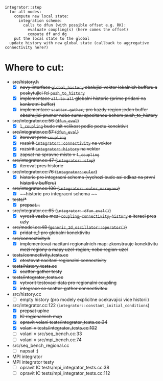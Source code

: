 ```
integrator::step
  for all nodes:
    compute new local state:
	  integration scheme:
	    calls to dfun (with possible offset e.g. RK):
		  evaluate coupling(s) (here comes the offset)
		  compute df and dg
	put the local state to the global
  update history with new global state (callback to aggregative connectivity here?)
```






# Where to cut:
* ~~src/history.h~~
  * [x] ~~novy interface `global_history` obalujici vektor lokalnich bufferu a poskytujici fci `push_to_history`~~
  * [x] ~~implementace `all-to-all` globalni historie (prime pridani na konkretni buffer)~~
  * [x] ~~implementace `scatter-gather`, pro kazdy region jeden buffer obsahujici prumer nebo sumu spocitanou behem push_to_history~~
* ~~src/integrator.cc:56 (`dfun_eval`)~~
  * [x] ~~`l_coupling` bude mit velikost podle poctu konektivit~~
* ~~src/integrator.cc:57 (`dfun_eval`)~~
  * [x] ~~iterovat pres `coupling`~~
  * [x] ~~rozsirit `integrator::connectivity` na vektor~~
  * [x] ~~rozsirit `integrator::history` na vektor~~
  * [x] ~~zapsat na spravne misto v `l_coupling`~~
* ~~src/integrator.cc:47 (`integrator::step`)~~
  * [x] ~~iterovat pres historie~~
* ~~src/integrator.cc:76 (`integrator::euler`)~~
  * [x] ~~historie pro integracni schema (vychozi bude asi odkaz na prvni historii v bufferu)~~
* ~~src/integrator.cc:106 (`integrator::euler_maruyama`)~~
  * [x] ~~historie pro integracni schema ~~
* ~~tests/*~~
  * [x] ~~prepsat...~~
* ~~src/integrator.cc:65 (`integrator::dfun_eval()`)~~
  * [x] ~~vyresit vazbu mezi `coupling`, `connectivity`, `history` a iteraci pres uzly~~
* ~~src/model.cc:48 (`generic_2d_oscillator::operator()`)~~
  * [x] ~~pridat c_1 pro globalni konektivitu~~
* ~~src/connectivity.h~~
  * [x] ~~implementovat nacitani regionalnich map: zkonstruuje konektivitu mezi regiony a mapy uzel-region, nebo region-uzel~~
* ~~tests/connectivity_tests.cc~~
  * [x] ~~otestovat nacitani regionalni connectivity~~
* ~~tests/history_tests.cc~~
  * [x] ~~scatter-gather testy~~
* ~~tests/integrator_tests.cc~~
  * [x] ~~vytvorit testovaci data pro regionalni coupling~~
  * [x] ~~integrace se scatter-gather connectivitou~~
* src/history.cc
  * [ ] empty history (pro modely explicitne ocekavajici vice historii)
* src/integrator.cc:122 (`integrator::constant_initial_conditions`)
  * [x] ~~prepsat uplne~~
  * [x] ~~IC regionalnich map~~
  * [x] ~~opravit volani tests/integrator_tests.cc:34~~
  * [x] ~~volani v tests/integrator_tests.cc:102~~
  * [ ] volani v src/seq_bench.cc:33
  * [ ] volani v src/mpi_bench.cc:74
* src/seq_bench_regional.cc
  * [ ] napsat :)
* MPI integrator
* MPI integrator testy
  * [ ] opravit IC tests/mpi_integrator_tests.cc:38
  * [ ] opravit IC tests/mpi_integrator_tests.cc:112
